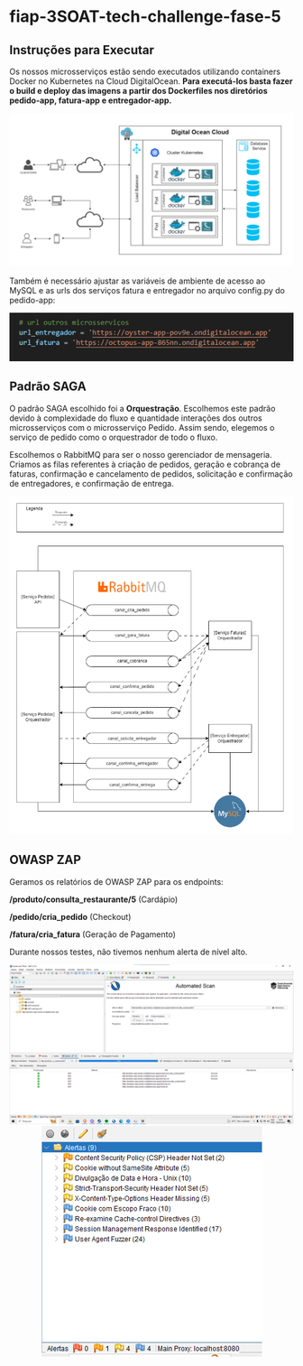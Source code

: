 # fiap-3SOAT-tech-challenge-fase-5
 

## **Instruções para Executar**
Os nossos microsserviços estão sendo executados utilizando containers Docker no Kubernetes na Cloud DigitalOcean. **Para executá-los basta fazer o build e deploy das imagens a partir dos Dockerfiles nos diretórios pedido-app, fatura-app e entregador-app.**

   <div align="center">
   <img src="imgs\Desenho_Arquitetura_FIAPFOOD.png" alt="Estrutura Kubernetes">
   </div>


Também é necessário ajustar as variáveis de ambiente de acesso ao MySQL e as urls dos serviços fatura e entregador no arquivo config.py do pedido-app:

   <div align="center">
   <img src="imgs\urls.png" alt="urls">
   </div>

## **Padrão SAGA**
O padrão SAGA escolhido foi a **Orquestração**. Escolhemos este padrão devido à complexidade do fluxo e quantidade interações dos outros microsserviços com o microsserviço Pedido. Assim sendo, elegemos o serviço de pedido como o orquestrador de todo o fluxo.

Escolhemos o RabbitMQ para ser o nosso gerenciador de mensageria. Criamos as filas referentes à criação de pedidos, geração e cobrança de faturas, confirmação e cancelamento de pedidos, solicitação e confirmação de entregadores, e confirmação de entrega.

   <div align="center">
   <img src="imgs\fluxo saga 3.drawio.png" alt="Fluxo SAGA">
   </div>

## **OWASP ZAP**
Geramos os relatórios de OWASP ZAP para os endpoints: 

**/produto/consulta_restaurante/5** (Cardápio)

**/pedido/cria_pedido** (Checkout)

**/fatura/cria_fatura** (Geração de Pagamento)

Durante nossos testes, não tivemos nenhum alerta de nível alto.

   <div align="center">
   <img src="imgs\zap1.png" alt="zap1">
   </div>
   <div align="center">
   <img src="imgs\zap2.png" alt="zap2">
   </div>